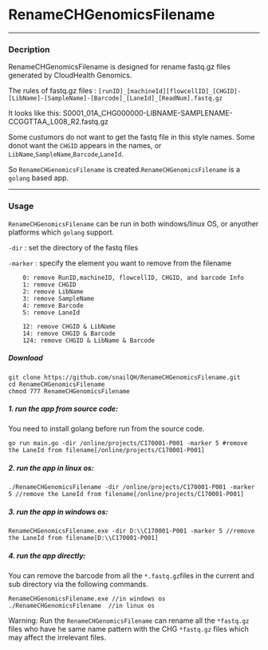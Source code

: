 # RenameCHGenomicsFilename

- - -
### Decription
RenameCHGenomicsFilename is designed for rename fastq.gz files generated by CloudHealth Genomics.

The rules of fastq.gz files :
`[runID]_[machineId][flowcellID]_[CHGID]-[LibName]-[SampleName]-[Barcode]_[LaneId]_[ReadNum].fastq.gz`

It looks like this: S0001_01A_CHG000000-LIBNAME-SAMPLENAME-CCGGTTAA_L008_R2.fastq.gz

Some custumors do not want to get the fastq file in this style names. Some donot want the `CHGID` appears in the names, or `LibName`,`SampleName`,`Barcode`,`LaneId`.

So `RenameCHGenomicsFilename` is created.`RenameCHGenomicsFilename` is a `golang` based app.

- - -

### Usage
`RenameCHGenomicsFilename` can be run in both windows/linux OS, or anyother platforms which `golang` support.

```-dir``` : set the directory of the fastq files

```-marker``` : specify the element you want to remove from the filename
<pre><code>&#8195;&#8195;&#8195;&#8195;0: remove RunID,machineID, flowcellID, CHGID, and barcode Info
&#8195;&#8195;&#8195;&#8195;1: remove CHGID
&#8195;&#8195;&#8195;&#8195;2: remove LibName
&#8195;&#8195;&#8195;&#8195;3: remove SampleName
&#8195;&#8195;&#8195;&#8195;4: remove Barcode
&#8195;&#8195;&#8195;&#8195;5: remove LaneId

&#8195;&#8195;&#8195;&#8195;12: remove CHGID & LibName
&#8195;&#8195;&#8195;&#8195;14: remove CHGID & Barcode
&#8195;&#8195;&#8195;&#8195;124: remove CHGID & LibName & Barcode
</code></pre>

##### Download
<pre><code>git clone https://github.com/snailQH/RenameCHGenomicsFilename.git
cd RenameCHGenomicsFilename
chmod 777 RenameCHGenomicsFilename
</code></pre>

##### 1. run the app from source code:
You need to install golang before run from the source code.
<pre><code>go run main.go -dir /online/projects/C170001-P001 -marker 5 #remove the LaneId from filename[/online/projects/C170001-P001]
</code></pre>

##### 2. run the app in linux os:
<pre><code>./RenameCHGenomicsFilename -dir /online/projects/C170001-P001 -marker 5 //remove the LaneId from filename[/online/projects/C170001-P001]
</code></pre>

##### 3. run the app in windows os:
<pre><code>RenameCHGenomicsFilename.exe -dir D:\\C170001-P001 -marker 5 //remove the LaneId from filename[D:\\C170001-P001]
</code></pre>

##### 4. run the app directly:
You can remove the barcode from all the `*.fastq.gz`files in the current and sub directory via the following commands.
<pre><code>RenameCHGenomicsFilename.exe	//in windows os
./RenameCHGenomicsFilename	//in linux os
</code></pre>

Warning: Run the `RenameCHGenomicsFilename` can rename all the `*fastq.gz` files who have he same name pattern with the CHG `*fastq.gz` files which may affect the irrelevant files.

